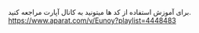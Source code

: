 برای آموزش استفاده از کد ها میتونید به کانال آپارت مراجعه کنید.
https://www.aparat.com/v/Eunoy?playlist=4448483
